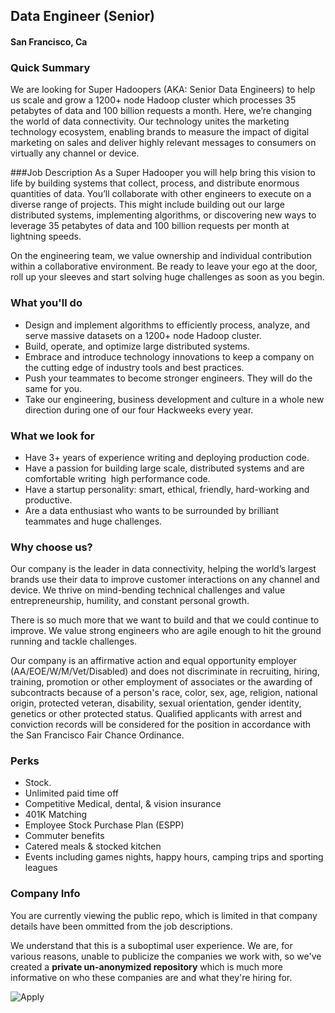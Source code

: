 ## Data Engineer (Senior)
#### San Francisco, Ca

### Quick Summary
We are looking for Super Hadoopers (AKA: Senior Data Engineers) to help us scale and grow a 1200+ node Hadoop cluster which processes 35 petabytes of data and 100 billion requests a month. Here, we’re changing the world of data connectivity. Our technology unites the marketing technology ecosystem, enabling brands to measure the impact of digital marketing on sales and deliver highly relevant messages to consumers on virtually any channel or device.

###Job Description
As a Super Hadooper you will help bring this vision to life by building systems that collect, process, and distribute enormous quantities of data. You’ll collaborate with other engineers to execute on a diverse range of projects. This might include building out our large distributed systems, implementing algorithms, or discovering new ways to leverage 35 petabytes of data and 100 billion requests per month at lightning speeds.

On the engineering team, we value ownership and individual contribution within a collaborative environment. Be ready to leave your ego at the door, roll up your sleeves and start solving huge challenges as soon as you begin. 

### What you'll do
+ Design and implement algorithms to efficiently process, analyze, and serve massive datasets on a 1200+ node Hadoop cluster.
+ Build, operate, and optimize large distributed systems.
+ Embrace and introduce technology innovations to keep a company on the cutting edge of industry tools and best practices.
+ Push your teammates to become stronger engineers. They will do the same for you.
+ Take our engineering, business development and culture in a whole new direction during one of our four Hackweeks every year.

### What we look for
+ Have 3+ years of experience writing and deploying production code.
+ Have a passion for building large scale, distributed systems and are comfortable writing  high performance code.
+ Have a startup personality: smart, ethical, friendly, hard-working and productive.
+ Are a data enthusiast who wants to be surrounded by brilliant teammates and huge challenges.

### Why choose us?
Our company is the leader in data connectivity, helping the world’s largest brands use their data to improve customer interactions on any channel and device. We thrive on mind-bending technical challenges and value entrepreneurship, humility, and constant personal growth.

There is so much more that we want to build and that we could continue to improve. We value strong engineers who are agile enough to hit the ground running and tackle challenges.

Our company is an affirmative action and equal opportunity employer (AA/EOE/W/M/Vet/Disabled) and does not discriminate in recruiting, hiring, training, promotion or other employment of associates or the awarding of subcontracts because of a person's race, color, sex, age, religion, national origin, protected veteran, disability, sexual orientation, gender identity, genetics or other protected status. Qualified applicants with arrest and conviction records will be considered for the position in accordance with the San Francisco Fair Chance Ordinance.


### Perks
+ Stock. 
+ Unlimited paid time off
+ Competitive Medical, dental, & vision insurance
+ 401K Matching
+ Employee Stock Purchase Plan (ESPP)
+ Commuter benefits
+ Catered meals & stocked kitchen
+ Events including games nights, happy hours, camping trips and sporting leagues


### Company Info
You are currently viewing the public repo, which is limited in that company details have been ommitted from the job descriptions.  
    
We understand that this is a suboptimal user experience.  We are, for various reasons, unable to publicize the companies we work with, so we've
created a **private un-anonymized repository** which is much more informative on who these companies are and what they're hiring for.  
    
![Apply](https://dabuttonfactory.com/button.png?t=Apply&f=Calibri-Bold&ts=24&tc=fff&tshs=1&tshc=000&hp=20&vp=8&c=5&bgt=gradient&bgc=3d85c6&ebgc=073763)
